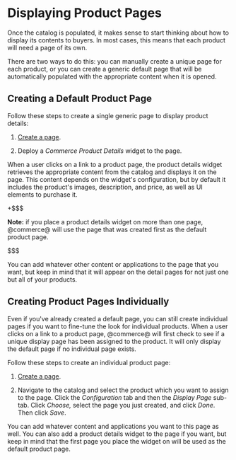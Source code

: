 # Displaying Product Pages [](id=displaying-product-pages)

Once the catalog is populated, it makes sense to start thinking about how to
display its contents to buyers. In most cases, this means that each product will
need a page of its own.

There are two ways to do this: you can manually create a unique page for each
product, or you can create a generic default page that will be automatically
populated with the appropriate content when it is opened.

## Creating a Default Product Page [](id=creating-a-default-product-page)

Follow these steps to create a single generic page to display product details:

1.  [Create a page](/discover/portal/-/knowledge_base/7-1/creating-and-managing-pages).

2.  Deploy a *Commerce Product Details* widget to the page.

When a user clicks on a link to a product page, the product details widget
retrieves the appropriate content from the catalog and displays it on the page.
This content depends on the widget's configuration, but by default it includes
the product's images, description, and price, as well as UI elements to purchase
it.

+$$$

**Note:** if you place a product details widget on more than one page,
@commerce@ will use the page that was created first as the default product page.

$$$

You can add whatever other content or applications to the page that you want,
but keep in mind that it will appear on the detail pages for not just one but
all of your products. 

## Creating Product Pages Individually [](id=creating-product-pages-individually)

Even if you've already created a default page, you can still create individual
pages if you want to fine-tune the look for individual products. When a user
clicks on  a link to a product page, @commerce@ will first check to see if a 
unique display page has been assigned to the product. It will only display the
default page if no individual page exists.

Follow these steps to create an individual product page:

1.  [Create a page](/discover/portal/-/knowledge_base/7-1/creating-and-managing-pages).

2.  Navigate to the catalog and select the product which you want to assign to
    the page. Click the *Configuration* tab and then the *Display Page* sub-tab.
    Click *Choose,* select the page you just created, and click *Done*. Then
    click *Save*.

You can add whatever content and applications you want to this page as well. You
can also add a product details widget to the page if you want, but keep in mind
that the first page you place the widget on will be used as the default product
page.
